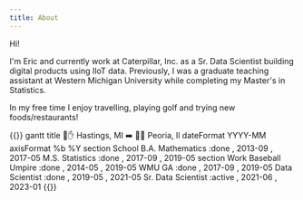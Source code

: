 ```yaml
---
title: About
---
```


Hi!

I'm Eric and currently work at Caterpillar, Inc. as a Sr. Data Scientist building digital 
products using IIoT data. Previously, I was a graduate teaching assistant at 
Western Michigan University while completing my Master's in Statistics. 

In my free time I enjoy travelling, playing golf and trying new foods/restaurants!

{{<mermaid>}}
gantt
    title :round_pushpin::hand: Hastings, MI :arrow_right: :round_pushpin::house_with_garden: Peoria, Il
    dateFormat  YYYY-MM
    axisFormat  %b %Y
    section School
    B.A. Mathematics    :done , 2013-09 , 2017-05
    M.S. Statistics     :done , 2017-09 , 2019-05
    section Work
    Baseball Umpire     :done , 2014-05 , 2019-05
    WMU GA              :done , 2017-09 , 2019-05
    Data Scientist      :done , 2019-05 , 2021-05
    Sr. Data Scientist  :active , 2021-06 , 2023-01
{{</mermaid>}}
